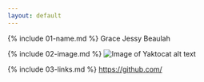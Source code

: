 ```yaml
---
layout: default
---
```


{% include 01-name.md %}
Grace Jessy Beaulah
<br>

{% include 02-image.md %}
 ![Image of Yaktocat](https://octodex.github.com/images/yaktocat.png)
 alt text
<br>

{% include 03-links.md %}
https://github.com/

